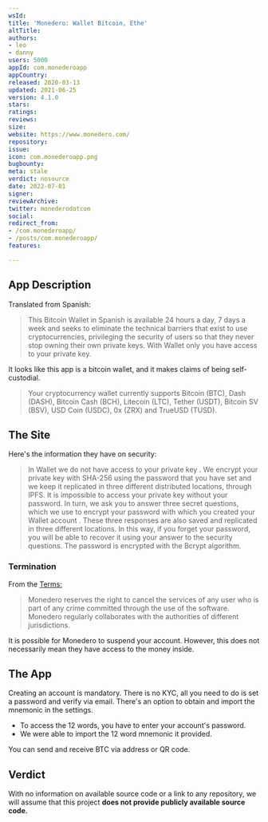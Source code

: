 ```yaml
---
wsId: 
title: 'Monedero: Wallet Bitcoin, Ethe'
altTitle: 
authors:
- leo
- danny
users: 5000
appId: com.monederoapp
appCountry: 
released: 2020-03-13
updated: 2021-06-25
version: 4.1.0
stars: 
ratings: 
reviews: 
size: 
website: https://www.monedero.com/
repository: 
issue: 
icon: com.monederoapp.png
bugbounty: 
meta: stale
verdict: nosource
date: 2022-07-01
signer: 
reviewArchive: 
twitter: monederodotcom
social: 
redirect_from:
- /com.monederoapp/
- /posts/com.monederoapp/
features: 

---
```


## App Description

Translated from Spanish:

> This Bitcoin Wallet in Spanish is available 24 hours a day, 7 days a week and seeks to eliminate the technical barriers that exist to use cryptocurrencies, privileging the security of users so that they never stop owning their own private keys. With Wallet only you have access to your private key.

It looks like this app is a bitcoin wallet, and it makes claims of being self-custodial.

> Your cryptocurrency wallet currently supports Bitcoin (BTC), Dash (DASH), Bitcoin Cash (BCH), Litecoin (LTC), Tether (USDT), Bitcoin SV (BSV), USD Coin (USDC), 0x (ZRX) and TrueUSD (TUSD).

## The Site

Here's the information they have on security:

> In Wallet we do not have access to your private key . We encrypt your private key with SHA-256 using the password that you have set and we keep it replicated in three different distributed locations, through IPFS. It is impossible to access your private key without your password. In turn, we ask you to answer three secret questions, which we use to encrypt your password with which you created your Wallet account . These three responses are also saved and replicated in three different locations. In this way, if you forget your password, you will be able to recover it using your answer to the security questions. The password is encrypted with the Bcrypt algorithm.


### Termination

From the [Terms:](https://www.monedero.com/terms)

>  Monedero reserves the right to cancel the services of any user who is part of any crime committed through the use of the software. Monedero regularly collaborates with the authorities of different jurisdictions.

It is possible for Monedero to suspend your account. However, this does not necessarily mean they have access to the money inside.

## The App

Creating an account is mandatory. There is no KYC, all you need to do is set a password and verify via email. There's an option to obtain and import the mnemonic in the settings. 
- To access the 12 words, you have to enter your account's password.
- We were able to import the 12 word mnemonic it provided.

You can send and receive BTC via address or QR code.

## Verdict

With no information on available source code or a link to any repository, we will assume that this project **does not provide publicly available source code.**